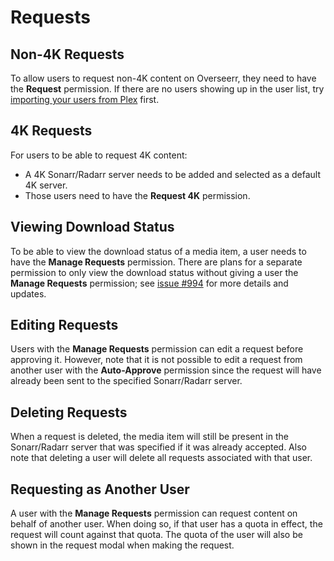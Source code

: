 # Requests

## Non-4K Requests

To allow users to request non-4K content on Overseerr, they need to have the **Request** permission. If there are no users showing up in the user list, try [importing your users from Plex](../users/README.md#) first.

## 4K Requests

For users to be able to request 4K content:

- A 4K Sonarr/Radarr server needs to be added and selected as a default 4K server.
- Those users need to have the **Request 4K** permission.

## Viewing Download Status

To be able to view the download status of a media item, a user needs to have the **Manage Requests** permission. There are plans for a separate permission to only view the download status without giving a user the **Manage Requests** permission; see [issue #994](https://github.com/sct/overseerr/issues/994) for more details and updates.

## Editing Requests

Users with the **Manage Requests** permission can edit a request before approving it. However, note that it is not possible to edit a request from another user with the **Auto-Approve** permission since the request will have already been sent to the specified Sonarr/Radarr server.

## Deleting Requests

When a request is deleted, the media item will still be present in the Sonarr/Radarr server that was specified if it was already accepted. Also note that deleting a user will delete all requests associated with that user.

## Requesting as Another User

A user with the **Manage Requests** permission can request content on behalf of another user. When doing so, if that user has a quota in effect, the request will count against that quota. The quota of the user will also be shown in the request modal when making the request.
